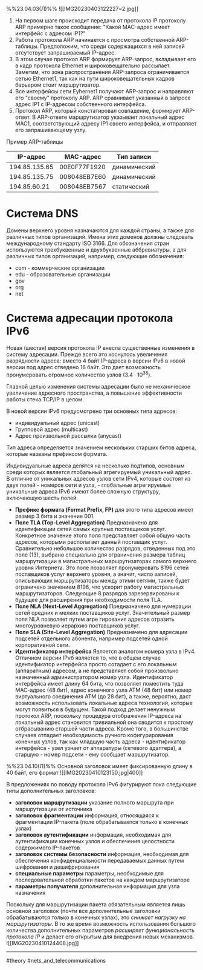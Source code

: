 %%23.04.03(Л)%%
![[IMG20230403122227~2.jpg]]
1. На первом шаге происходит передача от протокола IP протоколу ARP примерно такое сообщение: "Какой MAC-адрес имеет интерфейс с адресом IP1?"
2. Работа протокола ARP начинается с просмотра собственной ARP-таблицы. Предположим, что среди содержащихся в ней записей отсутствует запрашиваемый IP-адрес.
3. В этом случае протокол ARP формирует ARP-запрос, вкладывает его в кадр протокола Ethernet и широковещательно рассылает. Заметим, что зона распространения ARP-запроса ограничивается сетью Ethernet1, так как на пути широковещательных кадров барьером стоит маршрутизатор.
4. Все интерфейсы сети Eyhernet1 получают ARP-запрос и направляют его "своему" протоколу ARP. ARP сравнивает указанный в запросе адрес IP1 с IP-адресом собственного интерфейса.
5. Протокол ARP, который констатировал совпадение, формирует ARP-ответ. В ARP-ответе маршрутизатор указывает локальный адрес MAC1, соответствующий адресу IP1 своего интерфейса, и отправляет его запрашивающему узлу.

Пример ARP-таблицы

IP-адрес|MAC-адрес|Тип записи
--|--|--
194.85.135.65|00E0F77F1920|динамический
194.85.135.75|008048EB7E60|динамический
194.85.60.21|008048EB7567|статический

# Система DNS
Домены верхнего уровня назначаются для каждой страны, а также для различных типов организаций. Имена этих доменов должны следовать международному стандарту ISO 3166. Для обозначения стран используются трехбуквенные и двухбуквенные аббревиатуры, а для различных типов организаций, например, следующие обозначения:
- com - коммерческие организации
- edu - образовательные организации
- gov
- org
- net

# Система адресации протокола IPv6
Новая (шестая) версия протокола IP внесла существенные изменения в систему адресации. Прежде всего это коснулось увеличения разрядности адреса: вместо 4 байт IP-адреса в версии IPv6 в новой версии под адрес отведено 16 байт. Это дает возможность пронумеровать огромное количество узлов ($3.4\cdot10^{38}$).

Главной целью изменения системы адресации было не механическое увеличение адресного пространства, а повышение эффективности работы стека TCP/IP в целом.

В новой версии IPv6 предусмотрено три основных типа адресов:
- индивидуальный адрес (unicast)
- Групповой адрес (multicast)
- Адрес произвольной рассылки (anycast)

Тип адреса определяется значением нескольких старших битов адреса, которые названы префиксом формата.

Индивидуальные адреса делятся на несколько подтипов, основным среди которых является глобальный агрегируемый уникальный адрес. В отличие от уникальных адресов узлов сети IPv4, которые состоят из двух полей - номеров сети и узла, - глобальные агрегируемые уникальные адреса IPv6 имеют более сложную структуру, включающую шесть полей.

- **Префикс формата (Format Prefix, FP)**
  для этого типа адресов имеет размер 3 бита и значение 001.
- **Поле TLA (Top-Level Aggregation)**
  Предназначено для идентификации сетей самых крупных поставщиков услуг. Конкретное значение этого поля представляет собой общую часть адресов, которыми располагает данный поставщик услуг. Сравнительно небольшое количество разрядов, отведенных под это поле (13), выбрано специально для ограничения размера таблиц маршрутизации в магистральных маршрутизаторах самого верхнего уровня Интернета. Это поле позволяет пронумеровать 8196 сетей поставщиков услуг верхнего уровня, а значит, число записей, описывающих маршрутизаторы между этими сетями, также будет ограничено значением 8196, что ускорит работу магистральных маршрутизаторов. Следующие 8 разрядов зарезервированы к будущее для расширения при необходимости поля TLA.
- **Поле NLA (Next-Level Aggregation)**
  Предназначено для нумерации сетей средних и мелких поставщиков услуг. Значительный размер поля NLA позволяет путем агре гирования адресов отразить многоуровневую иерархию поставщиков услуг.
- **Поле SLA (Site-Level Aggregation)**
  Предназначено для адресации подсетей отдельного абонента, например подсетей одной корпоративной сети.
- **Идентификатор интерфейса**
  Является аналогом номера узла в IPv4. Отличием версии ІРѵб является то, что в общем случае идентификатор интерфейса просто сотадает с его локальным (аппаратным) адресом, а не представляет собой произвольно назначенный администратором номер узла. Идентификатор интерфейса имеет длину 64 бита, что позволяет поместить туда МАС-адрес (48 бит), адрес конечного узла ATM (48 бит) или номер виртуального соединения АТМ (до 28 бит), а также, вероятно, даст возможность использовать локальные адреса технологий, которые могут появиться в будущем. Такой подход делает ненужным протокол ARP, поскольку процедура отображения IP-адреса на локальный адрес становится тривиальной она сводится к простому отбрасыванию старшей части адреса. Кроме того, в большинстве случаев отпадает необходимость ручного кофигурирования конечных узлов, так как младшую часть адреса - идентификатор интерфейса - узел узнает от аппаратуры (сетевого адаптера), а старшую - номер подсети - ему сообщает маршрутизатор.

%%23.04.10(Л)%%
Основной заголовок имеет фиксированную длину в 40 байт, его формат
![[IMG20230410123150.jpg|400]]

В предложениях по поводу протокола IPv6 фигурируют пока следующие типы дополнительных заголовков:
- **заголовок маршрутизации**
  указание полного маршрута при маршрутизации от источника
- **заголовок фрагментации**
  информация, относящаяся к фрагментации IP-пакета (поле обрабатывается только в конечных узлах)
- **заголовок аутентификации**
  информация, необходимая для аутентификации конечных узлов и обеспечения целостности содержимого IP-пакетов
- **заголовок системы безопасности**
  информация, необходимая для обеспечения конфиденциальности передаваемых данных путем шифрования и дешифрирования
- **специальные параметры**
  параметры, необходимые для последовательной обработки пакетов на каждом маршрутизаторе
- **параметры получателя**
  дополнительная информация для узла назначения

Поскольку для маршрутизации пакета обязательным является лишь основной заголовок (почти все дополнительные заголовки обрабатываются только в конечных узлах), это *снижает нагрузку на маршрутизаторы*. В то же время возможность использования большого количества дополнительных параметров *расширяет функциональность протокола IP* и делает его открытым для внедрения новых механизмов.
![[IMG20230410124408.jpg]]

---
#theory #nets_and_telecommunications 